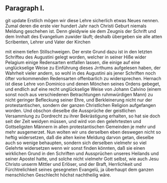<!-- Seite 166 -->
Paragraph I.
------------

git update
Erstlich mögen wir diese Lehre sicherlich etwas Neues
nennen. Zumal deren die erste vier hundert
Jahr nach Christi Geburt niemals Meldung geschehen
ist. Denn gleidywie sie dem Zeugnis der Schrift und
dem Innhalt des Evangelium zuwider läuft; deshalb übergeben
sie alle atten Scribenten, Lehrer und Vater der Kirchen
<!-- Seite 167 --><!-- content-0129.xml -->
mit einem tiefen Stillschweigen. Der erste Grund
dazu ist in den letzten Schrifteu des Augustini gelegt
worden, welcher in seiner Hiße wider Pelagium einige
Redensarten entfallen lassen, die einige auf eine unglückselige
Weise zu Einführung dieses Jrrthums aufgelesen
haben, der Wahrheit vieler andern, so wohl in
des Augustini ais jener Schriften noch öfter vorkommenden
Redensarten offenbarlich zu widersprechen.
Hernach ist diese Lehre von Dominico und denen Mönchen
seines Ordens gebeget, und endlich auf eine recht
unglückselige Weise von Johann Calvino (einem sonst
noch aus verschiedenen Betrachtungen ruhmwürdigen
Mann) zu nicht geringer Befleckung seiner Ehre, und
Berkleinerung nicht nur der protestantischen, sondern
der ganzen Christlichen Religion aufgefangen worden.
Und obschon dieselbe die Aussprüche der geistlichen Versammlung
zu Dordrecht zu ihrer Bekrästigung erhalten,
so hat sie doch seit der Zeit weidyen müssen, und wird
von den gelehrtesten und Gottseligsten Männern in allen
protestantischen Gemeinden je mehr und mehr ausgemerzet.
Nun wolten wir uns derselben eben deswegen
nicht so heftig widersetzen, daß die alten keine Meldung
darvon getan, dieselbe auch so wenige behaupten, sondern
sich derselben vielmehr so viel Gelehrte widersetzen
wenn wir sonst finden könnten, daß sie einen wirklichen
Grund in den Schriften und Aussprüchen unseres Heilands
und seiner Apostel hatte, und solche nicht vielmehr
Gott selbst, wie auch Jesu Christo unserm
Mittler und Erlöser, und der Braft, Herrlichkeit
und Fürchtrelichkeit seines gesegneten Evangelü,
ja überhaupt dem ganzen menschlichen Geschlecht
höchst nachtheilig wäre.
